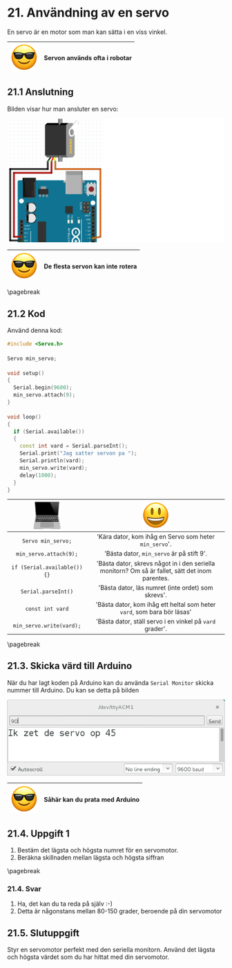 # 21. Användning av en servo

En servo är en motor som man kan sätta i en viss vinkel.

![Solglasögon](EmojiSunglasses.png) | Servon används ofta i robotar
:-------------:|:----------------------------------------:

## 21.1 Anslutning

Bilden visar hur man ansluter en servo:

![Anslut servomotor](anvaending_av_en_servo_servo_motor_1.png)

![Solglasögon](EmojiSunglasses.png) | De flesta servon kan inte rotera
:-------------:|:----------------------------------------:

\pagebreak

## 21.2 Kod

Använd denna kod:

```c++
#include <Servo.h>

Servo min_servo;

void setup()
{
  Serial.begin(9600);
  min_servo.attach(9);
}

void loop()
{
  if (Serial.available())
  {
    const int vard = Serial.parseInt();
    Serial.print("Jag satter servon pa ");
    Serial.println(vard);
    min_servo.write(vard);
    delay(1000);
  }
}
```

![Dator](EmojiComputer.png) | ![Smiley](EmojiSmiley.png)
:-------------:|:----------------------------------------:
`Servo min_servo;` |'Kära dator, kom ihåg en Servo som heter `min_servo`'.
`min_servo.attach(9);` |'Bästa dator, `min_servo` är på stift 9'.
`if (Serial.available()) {}` |'Bästa dator, skrevs något in i den seriella monitorn? Om så är fallet, sätt det inom parentes.
`Serial.parseInt()` |'Bästa dator, läs numret (inte ordet) som skrevs'.
`const int vard` |'Bästa dator, kom ihåg ett heltal som heter `vard`, som bara bör läsas'
`min_servo.write(vard);` |'Bästa dator, ställ servo i en vinkel på `vard` grader'.

\pagebreak

## 21.3. Skicka värd till Arduino

När du har lagt koden på Arduino kan du använda `Serial Monitor`
skicka nummer till Arduino. Du kan se detta på bilden

![Skicka nummer till Arduino](anvaending_av_en_servo_servo_motor_serial.png)

![Solglasögon](EmojiSunglasses.png) | Såhär kan du prata med Arduino
:-------------:|:----------------------------------------:

## 21.4. Uppgift 1

  1. Bestäm det lägsta och högsta numret för en servomotor.
  2. Beräkna skillnaden mellan lägsta och högsta siffran

\pagebreak

### 21.4. Svar

  1. Ha, det kan du ta reda på själv :-)
  2. Detta är någonstans mellan 80-150 grader, beroende på din servomotor

## 21.5. Slutuppgift

Styr en servomotor perfekt med den seriella monitorn.
Använd det lägsta och högsta värdet som du har hittat med din servomotor.
